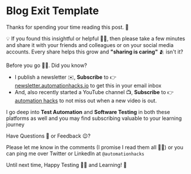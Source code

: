 # Blog Exit Template

Thanks for spending your time reading this post. 🙏

💡 If you found this insightful or helpful 👍🏼, then please take a few minutes and share it with your friends and
colleagues or on your social media accounts. Every share helps this grow and **"sharing is caring"** 🫂 isn't it?

Before you go 🙌🏼. Did you know?

- I publish a newsletter ✉️, **Subscribe** to 👉 [newsletter.automationhacks.io](https://newsletter.automationhacks.io/)
  to get this in your email inbox
- And, also recently started a YouTube channel 📺, **Subscribe** to 👉
  [automation hacks](https://www.youtube.com/channel/UC-KAka-3EgsbF1kekh_uYJw/featured) to not miss out when a new video
  is out.

I go deep into **Test Automation** and **Software Testing** in both these platforms as well and you may find subscribing
valuable to your learning journey

Have Questions 🤔 or Feedback 😉?

Please let me know in the comments (I promise I read them all ✌🏼) or you can ping me over Twitter or LinkedIn at
`@automationhacks`

Until next time, Happy Testing 🕵🏻 and Learning! 🌱
